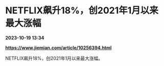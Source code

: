 # NETFLIX飙升18%，创2021年1月以来最大涨幅

**2023-10-19 13:34**

**https://www.jiemian.com/article/10256394.html**

NETFLIX飙升18%，创2021年1月以来最大涨幅。